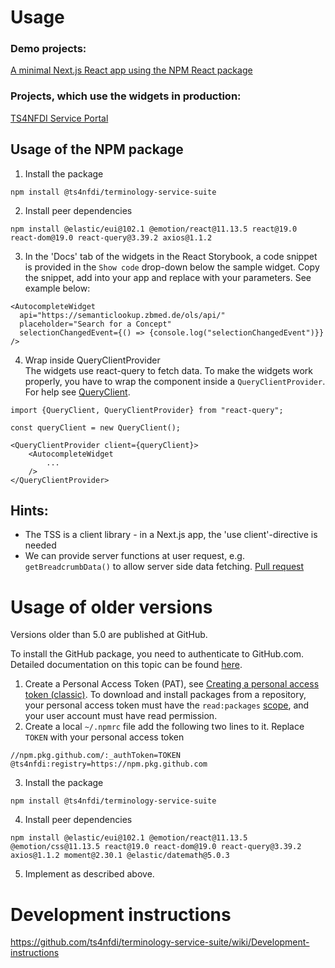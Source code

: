 # Usage

### Demo projects:

[A minimal Next.js React app using the NPM React package](https://github.com/ts4nfdi/react-widgets-demo-project)

### Projects, which use the widgets in production:

[TS4NFDI Service Portal](https://github.com/ts4nfdi/service-portal)

## Usage of the NPM package

1. Install the package

```
npm install @ts4nfdi/terminology-service-suite
```

2. Install peer dependencies

```
npm install @elastic/eui@102.1 @emotion/react@11.13.5 react@19.0 react-dom@19.0 react-query@3.39.2 axios@1.1.2
```

3. In the 'Docs' tab of the widgets in the React Storybook, a code snippet is provided in the `Show code` drop-down below the sample widget. Copy the snippet, add into your app and replace with your parameters. See example below:

```
<AutocompleteWidget
  api="https://semanticlookup.zbmed.de/ols/api/"
  placeholder="Search for a Concept"
  selectionChangedEvent={() => {console.log("selectionChangedEvent")}}
/>
```

4. Wrap inside QueryClientProvider  
   The widgets use react-query to fetch data. To make the widgets work properly, you have to wrap the component inside a `QueryClientProvider`. For help see [QueryClient](https://tanstack.com/query/v4/docs/reference/QueryClient?from=reactQueryV3&original=https://react-query-v3.tanstack.com/reference/QueryClient).

```
import {QueryClient, QueryClientProvider} from "react-query";

const queryClient = new QueryClient();

<QueryClientProvider client={queryClient}>
    <AutocompleteWidget
        ...
    />
</QueryClientProvider>
```

## Hints:

- The TSS is a client library - in a Next.js app, the 'use client'-directive is needed
- We can provide server functions at user request, e.g. `getBreadcrumbData()` to allow server side data fetching. [Pull request](https://github.com/ts4nfdi/terminology-service-suite/pull/269)

# Usage of older versions

Versions older than 5.0 are published at GitHub.

To install the GitHub package, you need to authenticate to GitHub.com. Detailed documentation on this topic can be found [here](https://docs.github.com/en/packages/working-with-a-github-packages-registry/working-with-the-npm-registry#authenticating-with-a-personal-access-token).

1. Create a Personal Access Token (PAT), see [Creating a personal access token (classic)](https://docs.github.com/en/authentication/keeping-your-account-and-data-secure/managing-your-personal-access-tokens#creating-a-personal-access-token-classic). To download and install packages from a repository, your personal access token must have the `read:packages` [scope](https://docs.github.com/en/packages/learn-github-packages/about-permissions-for-github-packages#about-scopes-and-permissions-for-package-registries), and your user account must have read permission.
2. Create a local `~/.npmrc` file add the following two lines to it. Replace `TOKEN` with your personal access token

```
//npm.pkg.github.com/:_authToken=TOKEN
@ts4nfdi:registry=https://npm.pkg.github.com
```

3. Install the package

```
npm install @ts4nfdi/terminology-service-suite
```

4. Install peer dependencies

```
npm install @elastic/eui@102.1 @emotion/react@11.13.5 @emotion/css@11.13.5 react@19.0 react-dom@19.0 react-query@3.39.2 axios@1.1.2 moment@2.30.1 @elastic/datemath@5.0.3
```

5. Implement as described above.

# Development instructions

https://github.com/ts4nfdi/terminology-service-suite/wiki/Development-instructions
